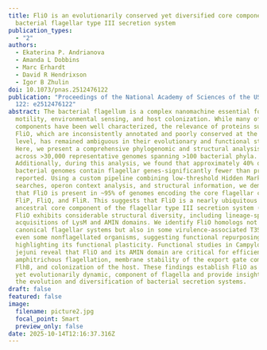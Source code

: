 ```yaml
---
title: FliO is an evolutionarily conserved yet diversified core component of the
  bacterial flagellar type III secretion system
publication_types:
  - "2"
authors:
  - Ekaterina P. Andrianova
  - Amanda L Dobbins
  - Marc Erhardt
  - David R Hendrixson
  - Igor B Zhulin
doi: 10.1073/pnas.2512476122
publication: "Proceedings of the National Academy of Sciences of the USA, vol.
  122: e2512476122"
abstract: The bacterial flagellum is a complex nanomachine essential for
  motility, environmental sensing, and host colonization. While many of its core
  components have been well characterized, the relevance of proteins such as
  FliO, which are inconsistently annotated and poorly conserved at the sequence
  level, has remained ambiguous in their evolutionary and functional status.
  Here, we present a comprehensive phylogenomic and structural analysis of FliO
  across >30,000 representative genomes spanning >100 bacterial phyla.
  Additionally, during this analysis, we found that approximately 40% of
  bacterial genomes contain flagellar genes-significantly fewer than previously
  reported. Using a custom pipeline combining low-threshold Hidden Markov models
  searches, operon context analysis, and structural information, we demonstrate
  that FliO is present in ~95% of genomes encoding the core flagellar components
  FliP, FliQ, and FliR. This suggests that FliO is a nearly ubiquitous and
  ancestral core component of the flagellar type III secretion system (fT3SS).
  FliO exhibits considerable structural diversity, including lineage-specific
  acquisitions of LysM and AMIN domains. We identify FliO homologs not only in
  canonical flagellar systems but also in some virulence-associated T3SS and
  even some nonflagellated organisms, suggesting functional repurposing and
  highlighting its functional plasticity. Functional studies in Campylobacter
  jejuni reveal that FliO and its AMIN domain are critical for efficient
  amphitrichous flagellation, membrane stability of the export gate component
  FlhB, and colonization of the host. These findings establish FliO as a core,
  yet evolutionarily dynamic, component of flagella and provide insights into
  the evolution and diversification of bacterial secretion systems.
draft: false
featured: false
image:
  filename: picture2.jpg
  focal_point: Smart
  preview_only: false
date: 2025-10-14T12:16:37.316Z
---
```

